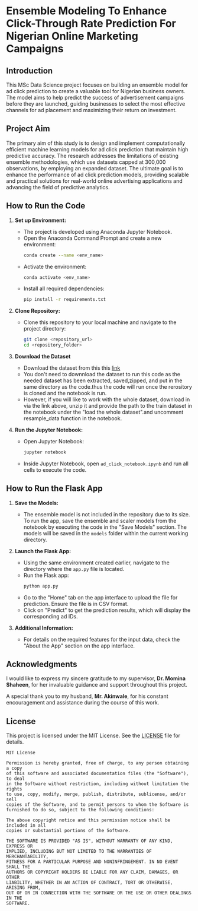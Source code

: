 # Ensemble Modeling To Enhance Click-Through Rate Prediction For Nigerian Online Marketing Campaigns

## Introduction
This MSc Data Science project focuses on building an ensemble model for ad click prediction to create a valuable tool for Nigerian business owners. The model aims to help predict the success of advertisement campaigns before they are launched, guiding businesses to select the most effective channels for ad placement and maximizing their return on investment.

## Project Aim
The primary aim of this study is to design and implement computationally efficient machine learning models for ad click prediction that maintain high predictive accuracy. The research addresses the limitations of existing ensemble methodologies, which use datasets capped at 300,000 observations, by employing an expanded dataset. The ultimate goal is to enhance the performance of ad click prediction models, providing scalable and practical solutions for real-world online advertising applications and advancing the field of predictive analytics.

## How to Run the Code

1. **Set up Environment:**
   - The project is developed using Anaconda Jupyter Notebook. 
   - Open the Anaconda Command Prompt and create a new environment:
     ```bash
     conda create --name <env_name>
     ```
   - Activate the environment:
     ```bash
     conda activate <env_name>
     ```
   - Install all required dependencies:
     ```bash
     pip install -r requirements.txt
     ```

2. **Clone Repository:**
   - Clone this repository to your local machine and navigate to the project directory:
     ```bash
     git clone <repository_url>
     cd <repository_folder>
     ```

3. **Download the Dataset**
    - Download the dataset from this this [link](ttps://www.kaggle.com/c/avazu-ctr-prediction/data)
    - You don't need to downnload the dataset to run this code as the needed dataset has been extracted, saved,zipped, and put in the same directory as the code.thus the code will run once the rerository is cloned and the notebook is run. 
    - However, if you will like to work with the whole dataset, download in via the link above, unzip it and provide the path to the train dataset in the 
 notebook under the "load the whole dataset".and uncomment resample_data function in the notebook. 
   

4. **Run the Jupyter Notebook:**
   - Open Jupyter Notebook:
     ```bash
     jupyter notebook
     ```
   - Inside Jupyter Notebook, open `ad_click_notebook.ipynb` and run all cells to execute the code.

## How to Run the Flask App

1. **Save the Models:**
   - The ensemble model is not included in the repository due to its size. To run the app, save the ensemble and scaler models from the notebook by executing the code in the "Save Models" section. The models will be saved in the `models` folder within the current working directory.

2. **Launch the Flask App:**
   - Using the same environment created earlier, navigate to the directory where the `app.py` file is located.
   - Run the Flask app:
     ```bash
     python app.py
     ```
   - Go to the "Home" tab on the app interface to upload the file for prediction. Ensure the file is in CSV format.
   - Click on "Predict" to get the prediction results, which will display the corresponding ad IDs.

3. **Additional Information:**
   - For details on the required features for the input data, check the "About the App" section on the app interface.

## Acknowledgments
I would like to express my sincere gratitude to my supervisor, **Dr. Momina Shaheen**, for her invaluable guidance and support throughout this project. 

A special thank you to my husband, **Mr. Akinwale**, for his constant encouragement and assistance during the course of this work.

## License
This project is licensed under the MIT License. See the [LICENSE](LICENSE) file for details.

```
MIT License

Permission is hereby granted, free of charge, to any person obtaining a copy
of this software and associated documentation files (the "Software"), to deal
in the Software without restriction, including without limitation the rights
to use, copy, modify, merge, publish, distribute, sublicense, and/or sell
copies of the Software, and to permit persons to whom the Software is
furnished to do so, subject to the following conditions:

The above copyright notice and this permission notice shall be included in all
copies or substantial portions of the Software.

THE SOFTWARE IS PROVIDED "AS IS", WITHOUT WARRANTY OF ANY KIND, EXPRESS OR
IMPLIED, INCLUDING BUT NOT LIMITED TO THE WARRANTIES OF MERCHANTABILITY,
FITNESS FOR A PARTICULAR PURPOSE AND NONINFRINGEMENT. IN NO EVENT SHALL THE
AUTHORS OR COPYRIGHT HOLDERS BE LIABLE FOR ANY CLAIM, DAMAGES, OR OTHER
LIABILITY, WHETHER IN AN ACTION OF CONTRACT, TORT OR OTHERWISE, ARISING FROM,
OUT OF OR IN CONNECTION WITH THE SOFTWARE OR THE USE OR OTHER DEALINGS IN THE
SOFTWARE.
```

